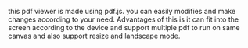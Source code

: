 this pdf viewer is made using pdf.js. you can easily modifies and make changes according to your need. Advantages of this is it can fit into the screen according to the device and support multiple pdf to run on same canvas and also support resize and landscape mode.
